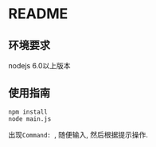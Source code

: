 # README
## 环境要求
nodejs 6.0以上版本

## 使用指南
```
npm install
node main.js 
```

出现`Command: `, 随便输入, 然后根据提示操作.

